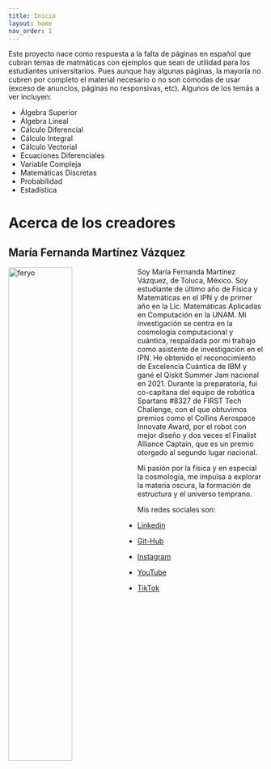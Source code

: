 ```yaml
---
title: Inicio
layout: home
nav_order: 1
---
```


Este proyecto nace como respuesta a la falta de páginas en español que cubran temas de matmáticas con ejemplos que sean de utilidad para los estudiantes universitarios. Pues aunque hay algunas páginas, la mayoría no cubren por completo el material necesario o no son cómodas de usar (exceso de anuncios, páginas no responsivas, etc). Algunos de los temás a ver incluyen:

- Álgebra Superior
- Álgebra Lineal
- Cálculo Diferencial
- Cálculo Integral
- Cálculo Vectorial
- Ecuaciones Diferenciales
- Variable Compleja
- Matemáticas Discretas
- Probabilidad
- Estadística

# Acerca de los creadores

## María Fernanda Martínez Vázquez


 <p> 
 <img src="assets/images/feryo.jpg" alt="feryo" style="height: 50%; width: 50%;"align="left">
  Soy María Fernanda Martínez Vázquez, de Toluca, México. Soy estudiante de último año de Física y Matemáticas en el IPN y de primer año en la Lic. Matemáticas Aplicadas en Computación en la UNAM. Mi investigación se centra en la cosmología computacional y cuántica, respaldada por mi trabajo como asistente de investigación en el IPN. He obtenido el reconocimiento de Excelencia Cuántica de IBM y gané el Qiskit Summer Jam nacional en 2021. Durante la preparatoria, fui co-capitana del equipo de robótica Spartans #8327 de FIRST Tech Challenge, con el que obtuvimos premios como el Collins Aerospace Innovate Award, por el robot con mejor diseño y dos veces el Finalist Alliance Captain, que es un premio otorgado al segundo lugar nacional.
 </p>

Mi pasión por la física y en especial la cosmología, me impulsa a explorar la materia oscura, la formación de estructura y el universo temprano.

Mis redes sociales son:
- [Linkedin](https://www.linkedin.com/in/maria-fernanda-martinez-vazquez/)
- [Git-Hub](https://github.com/Ferabyss)
 
- [Instagram](https://instagram.com/Ferabyss)
 
- [YouTube](https://YouTube.com/Ferabyss)
 
- [TikTok](https://tiktok.com/Ferabyss)
 
